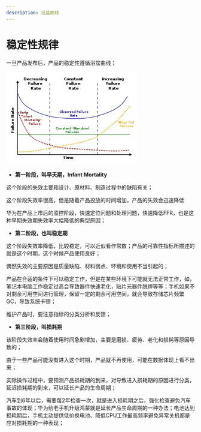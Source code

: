 ```yaml
---
description: 浴盆曲线
---
```


# 稳定性规律

一旦产品发布后，产品的稳定性遵循浴盆曲线；

![&#x6D74;&#x76C6;&#x66F2;&#x7EBF;](../.gitbook/assets/image%20%2831%29%20%281%29.png)

* **第一阶段，叫早夭期，Infant Mortality**

这个阶段的失效主要和设计、原材料、制造过程中的缺陷有关；

这个阶段失效率很高，但是随着产品投放的时间增加，产品的失效会迅速降低

华为在产品上市后的监控阶段，快速定位问题和处理问题，快速降低FFR，也是这种早期失效期失效率大幅降低的典型原因；

* **第二阶段，也叫稳定期**

这个阶段失效率降低，比较稳定，可以近似看作常数；产品的可靠性指标所描述的就是这个时期，这个时候产品使用良好；

偶然失效的主要原因是质量缺陷、材料弱点、环境和使用不当引起的；

产品在合适的条件下可以稳定工作，但是在某些环境下可能就无法正常工作，如，笔记本电脑工作稳定过高会导致器件快速老化，贴片元器件脱焊等等；手机如果不对剩余可用空间进行管理，保留一定的剩余可用空间，就会导致存储芯片频繁GC，导致系统卡顿；

维护产品时，要注意指标的分类分析和反馈；

* **第三阶段，叫损耗期**

该阶段失效率会随着使用时间急剧增加，主要是磨损、疲劳、老化和损耗等原因导致的；

由于一些产品可能没有进入这个时期，产品就不再使用，可能在数据体现上看不出来；

实际操作过程中，要预测产品损耗期的到来，对导致进入损耗期的原因进行分类，延迟损耗期的到来，可以延长产品的生命周期；

汽车到6年以后，需要每2年检查一次，就是进入损耗期之后，强化检查避免汽车事故的体现；华为给老手机升级鸿蒙就是延长产品生命周期的一种办法；电池达到损耗期后，手机主动提供低价换电池、降低CPU工作最高频率避免异常关机都是应对损耗期的一种表现；

